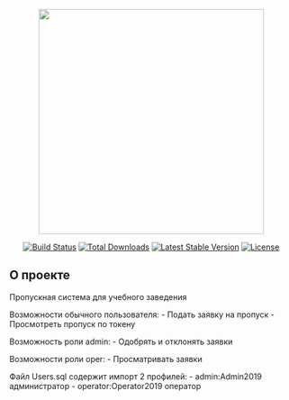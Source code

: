 <p align="center"><a href="https://laravel.com" target="_blank"><img src="https://raw.githubusercontent.com/laravel/art/master/logo-lockup/5%20SVG/2%20CMYK/1%20Full%20Color/laravel-logolockup-cmyk-red.svg" width="400"></a></p>

<p align="center">
<a href="https://travis-ci.org/laravel/framework"><img src="https://travis-ci.org/laravel/framework.svg" alt="Build Status"></a>
<a href="https://packagist.org/packages/laravel/framework"><img src="https://img.shields.io/packagist/dt/laravel/framework" alt="Total Downloads"></a>
<a href="https://packagist.org/packages/laravel/framework"><img src="https://img.shields.io/packagist/v/laravel/framework" alt="Latest Stable Version"></a>
<a href="https://packagist.org/packages/laravel/framework"><img src="https://img.shields.io/packagist/l/laravel/framework" alt="License"></a>
</p>

## О проекте

Пропускная система для учебного заведения

Возможности обычного пользователя:
    - Подать заявку на пропуск 
    - Просмотреть пропуск по токену

Возможность роли admin:
    - Одобрять и отклонять заявки

Возможности роли oper:
    - Просматривать заявки

Файл Users.sql содержит импорт 2 профилей:
    - admin:Admin2019 администратор
    - operator:Operator2019 оператор
